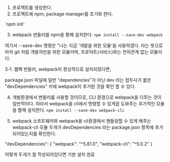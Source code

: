 1. 프로젝트를 생성한다.
2. 프로젝트에 npm, package manager를 초기화 한다.

`npm init'

3. webpack 번들러를 npm을 통해 설치한다.
`npm install --save-dev webpack`

여기서 --save-dev 명령은 "나는 지금 '개발을 위한 모듈'을 사용하겠다. 라는 뜻으로
마치 git 처럼 개발자만을 위한 모듈이며, 프로덕트(서비스)와는 전혀관계 없는 모듈이다.

3-1. 웹팩 번들러, webpack이 정상적으로 설치되었다면,

 package.json 파일에 일반 "dependencies"가 아닌 dev 라는 접두사가 붙은 "devDependencies" 키에 webpack이 추가된 것을 확인 할 수 있다.


4. 개발환경에서 번들러를 사용할 것이므로, CLI 환경으로 webpack을 다루는 것이 일반적이다. 따라서 webpack을 cli에서 명령할 수 있게끔 도와주는 추가적인 모듈을 함께 설치한다.
` npm install --save-dev webpack-cli `

5. webpack 소프트웨어와 webpack을 cli환경에서 핸들링할 수 있게 해주는 webpack-cli 모듈 두개가
devDependencies 라는 package.json 항목에 추가되어있는지를 확인한다.

  "devDependencies": {
    "webpack": "^5.81.0",
    "webpack-cli": "^5.0.2"
  }

  이렇게 두개가 잘 작성되어있다면 기본 설치 완료

